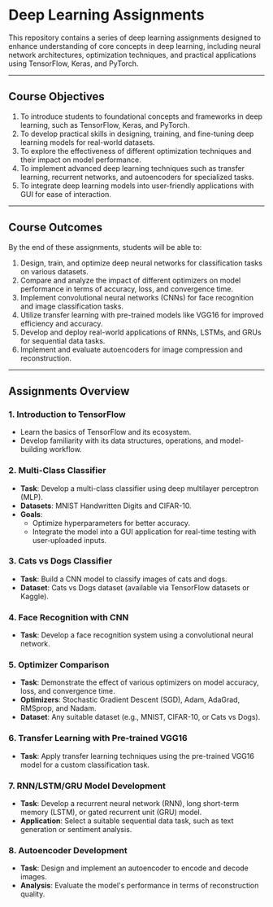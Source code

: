 # Deep Learning Assignments

This repository contains a series of deep learning assignments designed to enhance understanding of core concepts in deep learning, including neural network architectures, optimization techniques, and practical applications using TensorFlow, Keras, and PyTorch.

---

## Course Objectives

1. To introduce students to foundational concepts and frameworks in deep learning, such as TensorFlow, Keras, and PyTorch.
2. To develop practical skills in designing, training, and fine-tuning deep learning models for real-world datasets.
3. To explore the effectiveness of different optimization techniques and their impact on model performance.
4. To implement advanced deep learning techniques such as transfer learning, recurrent networks, and autoencoders for specialized tasks.
5. To integrate deep learning models into user-friendly applications with GUI for ease of interaction.

---

## Course Outcomes

By the end of these assignments, students will be able to:

1. Design, train, and optimize deep neural networks for classification tasks on various datasets.
2. Compare and analyze the impact of different optimizers on model performance in terms of accuracy, loss, and convergence time.
3. Implement convolutional neural networks (CNNs) for face recognition and image classification tasks.
4. Utilize transfer learning with pre-trained models like VGG16 for improved efficiency and accuracy.
5. Develop and deploy real-world applications of RNNs, LSTMs, and GRUs for sequential data tasks.
6. Implement and evaluate autoencoders for image compression and reconstruction.

---

## Assignments Overview

### 1. **Introduction to TensorFlow**
   - Learn the basics of TensorFlow and its ecosystem.
   - Develop familiarity with its data structures, operations, and model-building workflow.

### 2. **Multi-Class Classifier**
   - **Task**: Develop a multi-class classifier using deep multilayer perceptron (MLP).
   - **Datasets**: MNIST Handwritten Digits and CIFAR-10.
   - **Goals**: 
     - Optimize hyperparameters for better accuracy.
     - Integrate the model into a GUI application for real-time testing with user-uploaded inputs.

### 3. **Cats vs Dogs Classifier**
   - **Task**: Build a CNN model to classify images of cats and dogs.
   - **Dataset**: Cats vs Dogs dataset (available via TensorFlow datasets or Kaggle).

### 4. **Face Recognition with CNN**
   - **Task**: Develop a face recognition system using a convolutional neural network.

### 5. **Optimizer Comparison**
   - **Task**: Demonstrate the effect of various optimizers on model accuracy, loss, and convergence time.
   - **Optimizers**: Stochastic Gradient Descent (SGD), Adam, AdaGrad, RMSprop, and Nadam.
   - **Dataset**: Any suitable dataset (e.g., MNIST, CIFAR-10, or Cats vs Dogs).

### 6. **Transfer Learning with Pre-trained VGG16**
   - **Task**: Apply transfer learning techniques using the pre-trained VGG16 model for a custom classification task.

### 7. **RNN/LSTM/GRU Model Development**
   - **Task**: Develop a recurrent neural network (RNN), long short-term memory (LSTM), or gated recurrent unit (GRU) model.
   - **Application**: Select a suitable sequential data task, such as text generation or sentiment analysis.

### 8. **Autoencoder Development**
   - **Task**: Design and implement an autoencoder to encode and decode images.
   - **Analysis**: Evaluate the model's performance in terms of reconstruction quality.
